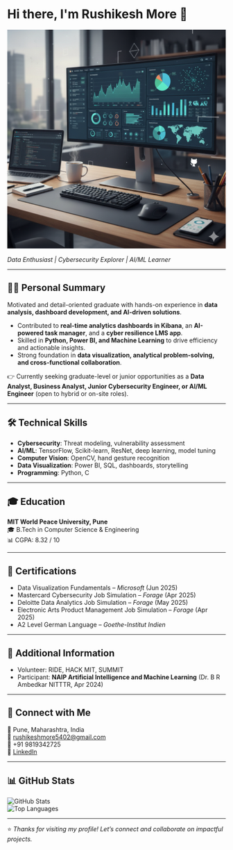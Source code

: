 # Hi there, I'm Rushikesh More 👋  

<p align="center">
  <img src="https://github.com/Rushi5m/Rushi5m/blob/main/Gemini_Generated_Image_syw07csyw07csyw0.png" alt="Banner" width="600"/>
</p>

<!-- Replace the link above with your own image or GIF -->

*Data Enthusiast | Cybersecurity Explorer | AI/ML Learner*  

---

## 👨‍💻 Personal Summary  
Motivated and detail-oriented graduate with hands-on experience in **data analysis, dashboard development, and AI-driven solutions**.  

- Contributed to **real-time analytics dashboards in Kibana**, an **AI-powered task manager**, and a **cyber resilience LMS app**.  
- Skilled in **Python, Power BI, and Machine Learning** to drive efficiency and actionable insights.  
- Strong foundation in **data visualization, analytical problem-solving, and cross-functional collaboration**.  

👉 Currently seeking graduate-level or junior opportunities as a **Data Analyst, Business Analyst, Junior Cybersecurity Engineer, or AI/ML Engineer** (open to hybrid or on-site roles).  

---

## 🛠️ Technical Skills  
- **Cybersecurity**: Threat modeling, vulnerability assessment  
- **AI/ML**: TensorFlow, Scikit-learn, ResNet, deep learning, model tuning  
- **Computer Vision**: OpenCV, hand gesture recognition  
- **Data Visualization**: Power BI, SQL, dashboards, storytelling  
- **Programming**: Python, C  

---

## 🎓 Education  
**MIT World Peace University, Pune**  
🎓 B.Tech in Computer Science & Engineering  
📊 CGPA: 8.32 / 10  

---

## 📜 Certifications  
- Data Visualization Fundamentals – *Microsoft* (Jun 2025)  
- Mastercard Cybersecurity Job Simulation – *Forage* (Apr 2025)  
- Deloitte Data Analytics Job Simulation – *Forage* (May 2025)  
- Electronic Arts Product Management Job Simulation – *Forage* (Apr 2025)  
- A2 Level German Language – *Goethe-Institut Indien*  

---

## 🙌 Additional Information  
- Volunteer: RIDE, HACK MIT, SUMMIT  
- Participant: **NAIP Artificial Intelligence and Machine Learning** (Dr. B R Ambedkar NITTTR, Apr 2024)  

---

## 📍 Connect with Me  
📍 Pune, Maharashtra, India  
📧 [rushikeshmore5402@gmail.com](mailto:rushikeshmore5402@gmail.com)  
📱 +91 9819342725  
🔗 [LinkedIn](https://www.linkedin.com/in/rushikesh-more-14b622213/)  

---

## 📊 GitHub Stats  
![GitHub Stats](https://github-readme-stats.vercel.app/api?username=rushikeshmore&show_icons=true&theme=default)  
![Top Languages](https://github-readme-stats.vercel.app/api/top-langs/?username=rushikeshmore&layout=compact)  

---
⭐️ *Thanks for visiting my profile! Let’s connect and collaborate on impactful projects.*
